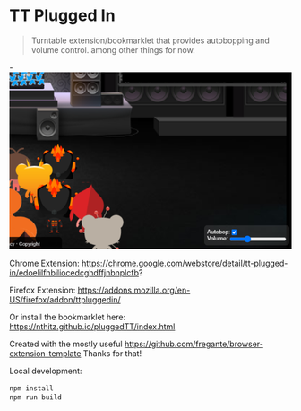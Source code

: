 # TT Plugged In

> Turntable extension/bookmarklet that provides autobopping and volume control. among other things for now.

-![Sample extension output](screen.jpg.png)


Chrome Extension: https://chrome.google.com/webstore/detail/tt-plugged-in/edoelilfhbiliocedcghdffjnbnplcfb?

Firefox Extension: https://addons.mozilla.org/en-US/firefox/addon/ttpluggedin/

Or install the bookmarklet here: https://nthitz.github.io/pluggedTT/index.html



Created with the mostly useful https://github.com/fregante/browser-extension-template Thanks for that!

Local development:

    npm install
    npm run build


